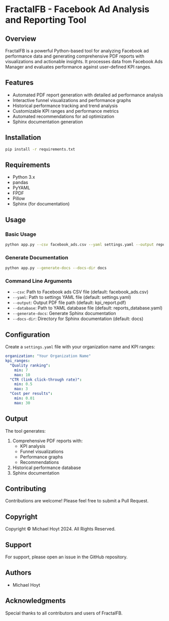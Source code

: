 # FractalFB - Facebook Ad Analysis and Reporting Tool

## Overview

FractalFB is a powerful Python-based tool for analyzing Facebook ad performance data and generating comprehensive PDF reports with visualizations and actionable insights. It processes data from Facebook Ads Manager and evaluates performance against user-defined KPI ranges.

## Features

- Automated PDF report generation with detailed ad performance analysis
- Interactive funnel visualizations and performance graphs
- Historical performance tracking and trend analysis
- Customizable KPI ranges and performance metrics
- Automated recommendations for ad optimization
- Sphinx documentation generation

## Installation

```bash
pip install -r requirements.txt
```

## Requirements

- Python 3.x
- pandas
- PyYAML
- FPDF
- Pillow
- Sphinx (for documentation)

## Usage

### Basic Usage

```bash
python app.py --csv facebook_ads.csv --yaml settings.yaml --output report.pdf
```

### Generate Documentation

```bash
python app.py --generate-docs --docs-dir docs
```

### Command Line Arguments

- `--csv`: Path to Facebook ads CSV file (default: facebook_ads.csv)
- `--yaml`: Path to settings YAML file (default: settings.yaml)
- `--output`: Output PDF file path (default: kpi_report.pdf)
- `--database`: Path to YAML database file (default: reports_database.yaml)
- `--generate-docs`: Generate Sphinx documentation
- `--docs-dir`: Directory for Sphinx documentation (default: docs)

## Configuration

Create a `settings.yaml` file with your organization name and KPI ranges:

```yaml
organization: "Your Organization Name"
kpi_ranges:
  "Quality ranking":
    min: 7
    max: 10
  "CTR (link click-through rate)":
    min: 0.5
    max: 3
  "Cost per results":
    min: 0.01
    max: 30
```

## Output

The tool generates:

1. Comprehensive PDF reports with:
   - KPI analysis
   - Funnel visualizations
   - Performance graphs
   - Recommendations
2. Historical performance database
3. Sphinx documentation

## Contributing

Contributions are welcome! Please feel free to submit a Pull Request.

## Copyright

Copyright © Michael Hoyt 2024. All Rights Reserved.

## Support

For support, please open an issue in the GitHub repository.

## Authors

- Michael Hoyt

## Acknowledgments

Special thanks to all contributors and users of FractalFB.
